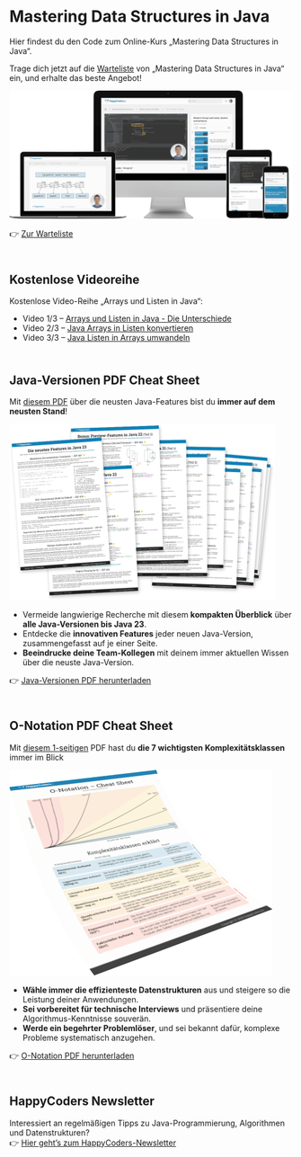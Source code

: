 # Mastering Data Structures in Java

Hier findest du den Code zum Online-Kurs „Mastering Data Structures in Java“.

Trage dich jetzt auf die [Warteliste](https://www.happycoders.eu/de/mastering-data-structures-warteliste/) von „Mastering Data Structures in Java“ ein, und erhalte das beste Angebot!

[<img src="/img/mastering-data-structures-product-mockup-cropped-1600.png" alt="Mastering Data Structures Mockup" style="width: 640px; max-width: 100%;">](https://www.happycoders.eu/de/mastering-data-structures-warteliste/)

👉 [Zur Warteliste](https://www.happycoders.eu/de/mastering-data-structures-warteliste/)


## <br>Kostenlose Videoreihe
Kostenlose Video-Reihe „Arrays und Listen in Java“:

* Video 1/3 – [Arrays und Listen in Java - Die Unterschiede](https://www.youtube.com/watch?v=MT5KerZWI1w)
* Video 2/3 – [Java Arrays in Listen konvertieren](https://www.youtube.com/watch?v=McrgATn5J7A)
* Video 3/3 – [Java Listen in Arrays umwandeln](https://www.youtube.com/watch?v=X3bRol73JWM)


## <br>Java-Versionen PDF Cheat Sheet

Mit [diesem PDF](https://www.happycoders.eu/de/java-versionen/) über die neusten Java-Features bist du **immer auf dem neusten Stand**!

[<img src="/img/Java_Versionen_PDF_Cheat_Sheet_DE_Mockup_944.png" alt="Java-Versionen PDF Cheat Sheet Mockup" style="width: 472px; max-width: 100%;">](https://www.happycoders.eu/de/java-versionen/)

* Vermeide langwierige Recherche mit diesem **kompakten Überblick** über **alle Java-Versionen bis Java 23**.
* Entdecke die **innovativen Features** jeder neuen Java-Version, zusammengefasst auf je einer Seite.
* **Beeindrucke deine Team-Kollegen** mit deinem immer aktuellen Wissen über die neuste Java-Version.

👉 [Java-Versionen PDF herunterladen](https://www.happycoders.eu/de/java-versionen/)


## <br>O-Notation PDF Cheat Sheet

Mit [diesem 1-seitigen](https://www.happycoders.eu/de/o-notation-cheat-sheet/) PDF hast du **die 7 wichtigsten Komplexitätsklassen** immer im Blick

[<img src="/img/o-notation-cheat-sheet-pdf-de-transp_936.png" alt="O-Notation PDF Cheat Sheet Mockup" style="width: 468px; max-width: 100%;">](https://www.happycoders.eu/de/o-notation-cheat-sheet/)

* **Wähle immer die effizienteste Datenstrukturen** aus und steigere so die Leistung deiner Anwendungen.
* **Sei vorbereitet für technische Interviews** und präsentiere deine Algorithmus-Kenntnisse souverän.
* **Werde ein begehrter Problemlöser**, und sei bekannt dafür, komplexe Probleme systematisch anzugehen.

👉 [O-Notation PDF herunterladen](https://www.happycoders.eu/de/o-notation-cheat-sheet/)


## <br>HappyCoders Newsletter
Interessiert an regelmäßigen Tipps zu Java-Programmierung, Algorithmen und Datenstrukturen?
<br>👉 [Hier geht’s zum HappyCoders-Newsletter](http://www.happycoders.eu/de/newsletter/) 
